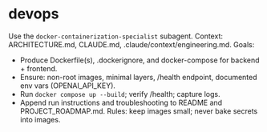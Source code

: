 # devops
Use the `docker-containerization-specialist` subagent.
Context: ARCHITECTURE.md, CLAUDE.md, .claude/context/engineering.md.
Goals:
- Produce Dockerfile(s), .dockerignore, and docker-compose for backend + frontend.
- Ensure: non-root images, minimal layers, /health endpoint, documented env vars (OPENAI_API_KEY).
- Run `docker compose up --build`; verify /health; capture logs.
- Append run instructions and troubleshooting to README and PROJECT_ROADMAP.md.
  Rules: keep images small; never bake secrets into images.
